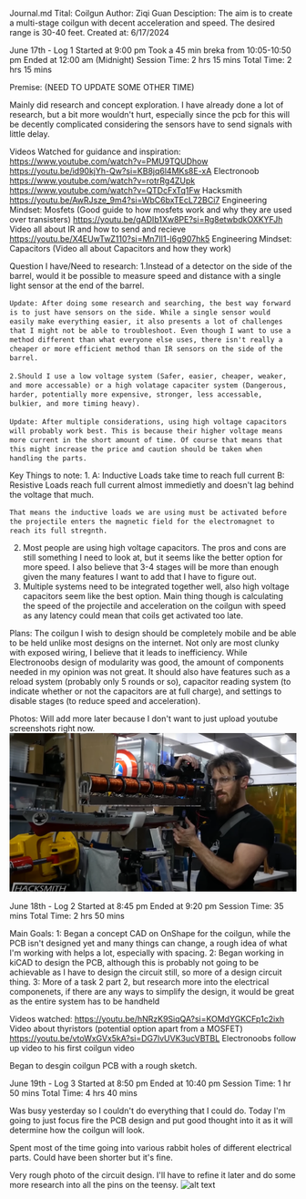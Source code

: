 Journal.md
Tital: Coilgun
Author: Ziqi Guan
Desciption: The aim is to create a multi-stage coilgun with decent acceleration and speed. The desired range is 30-40 feet.
Created at: 6/17/2024

June 17th - Log 1
Started at 9:00 pm
Took a 45 min breka from 10:05-10:50 pm
Ended at 12:00 am (Midnight)
Session Time: 2 hrs 15 mins
Total Time: 2 hrs 15 mins

Premise: (NEED TO UPDATE SOME OTHER TIME)

Mainly did research and concept exploration. I have already done a lot of research, but a bit more wouldn't hurt, especially since the pcb for this will be decently complicated considering the sensors have to send signals with little delay.

Videos Watched for guidance and inspiration:
    https://www.youtube.com/watch?v=PMU9TQUDhow
    https://youtu.be/id90kjYh-Qw?si=KB8jq6l4MKs8E-xA     Electronoob
    https://www.youtube.com/watch?v=rotrRg4ZUpk
    https://www.youtube.com/watch?v=QTDcFxTq1Fw           Hacksmith
    https://youtu.be/AwRJsze_9m4?si=WbC6bxTEcL72BCi7      Engineering Mindset: Mosfets (Good guide to how mosfets work and why they are used over transisters)
    https://youtu.be/gADIb1Xw8PE?si=Rg8etwbdkOXKYFJh      Video all about IR and how to send and recieve
    https://youtu.be/X4EUwTwZ110?si=Mn7Il1-l6g907hk5      Engineering Mindset: Capacitors (Video all about Capacitors and how they work)



Question I have/Need to research:
    1.Instead of a detector on the side of the barrel, would it be possible to measure speed and distance with a single light sensor at the end of the barrel.

    Update: After doing some research and searching, the best way forward is to just have sensors on the side. While a single sensor would easily make everything easier, it also presents a lot of challenges that I might not be able to troubleshoot. Even though I want to use a method different than what everyone else uses, there isn't really a cheaper or more efficient method than IR sensors on the side of the barrel. 

    2.Should I use a low voltage system (Safer, easier, cheaper, weaker, and more accessable) or a high volatage capaciter system (Dangerous, harder, potentially more expensive, stronger, less accessable, bulkier, and more timing heavy).

    Update: After multiple considerations, using high voltage capacitors will probably work best. This is because their higher voltage means more current in the short amount of time. Of course that means that this might increase the price and caution should be taken when handling the parts. 

Key Things to note:
1.
    A: Inductive Loads take time to reach full current
    B: Resistive Loads reach full current almost immedietly and doesn't lag behind the voltage that much.

    That means the inductive loads we are using must be activated before the projectile enters the magnetic field for the electromagnet to reach its full stregnth. 
2.
    Most people are using high voltage capacitors. The pros and cons are still something I need to look at, but it seems like the better option for more speed. 
    I also believe that 3-4 stages will be more than enough given the many features I want to add that I have to figure out. 
3.
    Multiple systems need to be integrated together well, also high voltage capacitors seem like the best option. Main thing though is calculating the speed of the projectile and acceleration on the coilgun with speed as any latency could mean that coils get activated too late. 

Plans:
    The coilgun I wish to design should be completely mobile and be able to be held unlike most designs on the internet. Not only are most clunky with exposed wiring, I believe that it leads to inefficiency. While Electronoobs design of modularity was good, the amount of components needed in my opinion was not great. It should also have features such as a reload system (probably only 5 rounds or so), capacitor reading system (to indicate whether or not the capacitors are at full charge), and settings to disable stages (to reduce speed and acceleration). 

Photos: Will add more later because I don't want to just upload youtube screenshots right now. 
![alt text](image.png)


June 18th - Log 2
Started at 8:45 pm
Ended at 9:20 pm
Session Time: 35 mins
Total Time: 2 hrs 50 mins

Main Goals: 
1:
    Began a concept CAD on OnShape for the coilgun, while the PCB isn't designed yet and many things can change, a rough idea of what I'm working with helps a lot, especially with spacing. 
2: 
    Began working in kiCAD to design the PCB, although this is probably not going to be achievable as I have to design the circuit still, so more of a design circuit thing.
3:
    More of a task 2 part 2, but research more into the electrical componenets, if there are any ways to simplify the design, it would be great as the entire system has to be handheld 

Videos watched:
https://youtu.be/hNRzK9SiqQA?si=KOMdYGKCFp1c2ixh       Video about thyristors (potential option apart from a MOSFET)
https://youtu.be/vtoWxGVx5kA?si=DG7lvUVK3ucVBTBL       Electronoobs follow up video to his first coilgun video

Began to desgin coilgun PCB with a rough sketch.


June 19th - Log 3
Started at 8:50 pm
Ended at 10:40 pm
Session Time: 1 hr 50 mins
Total Time: 4 hrs 40 mins

Was busy yesterday so I couldn't do everything that I could do. Today I'm going to just focus fire the PCB design and put good thought into it as it will determine how the coilgun will look. 

Spent most of the time going into various rabbit holes of different electrical parts. Could have been shorter but it's fine. 

Very rough photo of the circuit design. I'll have to refine it later and do some more research into all the pins on the teensy. 
  ![alt text](image-1.png)